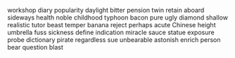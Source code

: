 workshop
diary
popularity
daylight
bitter
pension
twin
retain
aboard
sideways
health
noble
childhood
typhoon
bacon
pure
ugly
diamond
shallow
realistic
tutor
beast
temper
banana
reject
perhaps
acute
Chinese
height
umbrella
fuss
sickness
define
indication
miracle
sauce
statue
exposure
probe
dictionary
pirate
regardless
sue
unbearable
astonish
enrich
person
bear
question
blast
